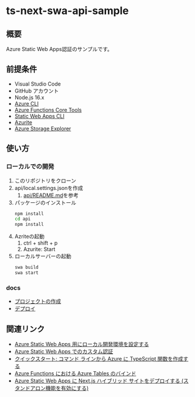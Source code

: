 # ts-next-swa-api-sample

## 概要

Azure Static Web Apps認証のサンプルです。

## 前提条件

- Visual Studio Code
- GitHub アカウント
- Node.js 16.x
- [Azure CLI](https://learn.microsoft.com/ja-jp/cli/azure/)
- [Azure Functions Core Tools](https://learn.microsoft.com/ja-jp/azure/azure-functions/functions-core-tools-reference?tabs=v2)
- [Static Web Apps CLI](https://azure.github.io/static-web-apps-cli/)
- [Azurite](https://learn.microsoft.com/ja-jp/azure/storage/common/storage-use-azurite?toc=%2Fazure%2Fstorage%2Fblobs%2Ftoc.json&bc=%2Fazure%2Fstorage%2Fblobs%2Fbreadcrumb%2Ftoc.json&tabs=visual-studio-code)
- [Azure Storage Explorer](https://azure.microsoft.com/ja-jp/products/storage/storage-explorer/)

## 使い方

### ローカルでの開発

1. このリポジトリをクローン
2. api/local.settings.jsonを作成
   1. [api/README.md](./api/README.md)を参考
3. パッケージのインストール
    ```bash
    npm install
    cd api
    npm install
    ```
4. Azriteの起動
   1. ctrl + shift + p
   2. Azurite: Start
5. ローカルサーバーの起動
    ```bash
    swa build
    swa start
    ```

### docs

- [プロジェクトの作成](./docs/MakeProject.md)
- [デプロイ](./docs/Deploy.md)


## 関連リンク

- [Azure Static Web Apps 用にローカル開発環境を設定する](https://learn.microsoft.com/ja-jp/azure/static-web-apps/local-development)
- [Azure Static Web Apps でのカスタム認証](https://learn.microsoft.com/ja-jp/azure/static-web-apps/authentication-custom?tabs=aad%2Cinvitations)
- [クイックスタート: コマンド ラインから Azure に TypeScript 関数を作成する](https://learn.microsoft.com/ja-jp/azure/azure-functions/create-first-function-cli-typescript?tabs=macos%2Cazure-cli%2Cbrowser&pivots=nodejs-model-v3)
- [Azure Functions における Azure Tables のバインド](https://learn.microsoft.com/ja-jp/azure/azure-functions/functions-bindings-storage-table?tabs=in-process%2Ctable-api%2Cextensionv3&pivots=programming-language-javascript)
- [Azure Static Web Apps に Next.js ハイブリッド サイトをデプロイする (スタンドアロン機能を有効にする)](https://learn.microsoft.com/ja-jp/azure/static-web-apps/deploy-nextjs-hybrid#enable-standalone-feature)
